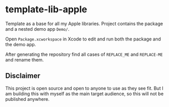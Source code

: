 # template-lib-apple

Template as a base for all my Apple libraries.
Project contains the package and a nested demo app `Demo/`.

Open `Package.xcworkspace` in Xcode to edit and run both the package and the demo app.

After generating the repository find all cases of `REPLACE_ME` and `REPLACE-ME` and rename them.

## Disclaimer

This project is open source and open to anyone to use as they see fit.
But I am building this with myself as the main target audience, so this will not be published anywhere.
